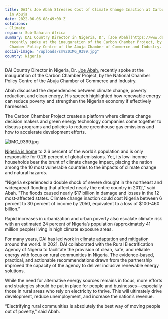 ```yaml
---
title: DAI’s Joe Abah Stresses Cost of Climate Change Inaction at Carbon Conference
  in Abuja
date: 2022-06-06 08:49:00 Z
solutions:
- Climate
regions: Sub-Saharan Africa
summary: DAI Country Director in Nigeria, Dr. [Joe Abah](https://www.dai.com/who-we-are/our-team/joe-abah),
  recently spoke at the inauguration of the Carbon Chamber Project, by the National
  Chamber Policy Centre of the Abuja Chamber of Commerce and Industry.
social-image: "/uploads/sm%20IMG_9399.jpg"
country: Nigeria
---
```


DAI Country Director in Nigeria, Dr. [Joe Abah](https://www.dai.com/who-we-are/our-team/joe-abah), recently spoke at the inauguration of the Carbon Chamber Project, by the National Chamber Policy Centre of the Abuja Chamber of Commerce and Industry.

<!--more-->

Abah discussed the dependencies between climate change, poverty reduction, and clean energy. His speech highlighted how renewable energy can reduce poverty and strengthen the Nigerian economy if effectively harnessed. 

The Carbon Chamber Project creates a platform where climate change decision makers and green energy technology companies come together to discuss programs and policies to reduce greenhouse gas emissions and how to accelerate development efforts.

![IMG_9399.jpg](/uploads/IMG_9399.jpg)

[Nigeria is home](https://dailytrust.com/inaction-against-climate-change-will-cost-nigeria-460bn) to 2.6 percent of the world’s population and is only responsible for 0.26 percent of global emissions. Yet, its low-income households bear the brunt of climate change impact, placing the nation among the 10 most vulnerable countries to the impacts of climate change and natural hazards. 

“Nigeria experienced a double shock of severe drought in the northeast and widespread flooding that affected nearly the entire country in 2012," said Abah. "The floods caused nearly $17 billion in damage and losses in the 12 most-affected states. Climate change inaction could cost Nigeria between 6 percent to 30 percent of income by 2050, equivalent to a loss of $100-460 billion.” 

Rapid increases in urbanization and urban poverty also escalate climate risk with an estimated 24 percent of Nigeria’s population (approximately 41 million people) living in high climate exposure areas.

For many years, DAI has [led work in climate adaptation and mitigation](https://www.dai.com/our-work/solutions/climate) around the world. In 2021, DAI collaborated with the Rural Electrification Agency of Nigeria to facilitate the provision of clean, safe, and reliable energy with focus on rural communities in Nigeria. The evidence-based, practical, and actionable recommendations drawn from the partnership improved the capacity of the agency to deliver inclusive renewable energy solutions. 

While the need for alternative energy sources remains in focus, more efforts and strategies should be put in place for people and businesses—especially those in rural areas who rely on electricity to thrive. This will ultimately drive development, reduce unemployment, and increase the nation’s revenue. 

“Electrifying rural communities is absolutely the best way of moving people out of poverty," said Abah. 